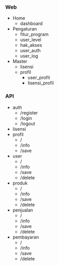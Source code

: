 ### Web
<ul>
    <li>
        Home
        <ul>
            <li>dashboard</li>
        </ul>
    </li>
    <li>
        Pengaturan
        <ul>
            <li>fitur_program</li>
            <li>user_level</li>
            <li>hak_akses</li>
            <li>user_auth</li>
            <li>user_log</li>
        </ul>
    </li>
    <li>
        Master
        <ul>
            <li>lisensi</li>
            <li>
                profil
                <ul>
                    <li>user_profil</li>
                    <li>lisensi_profil</li>
                </ul>
            </li>
        </ul>
    </li>
</ul>

### API

<ul>
    <li>
        auth
        <ul>
            <li>/register</li>
            <li>/login</li>
            <li>/logout</li>
        </ul>
    </li>
    <li>
        lisensi
    </li>
    <li>
        profil
        <ul>
            <li>/</li>
            <li>/info</li>
            <li>/save</li>
        </ul>
    </li>
    <li>
        user
        <ul>
            <li>/</li>
            <li>/info</li>
            <li>/save</li>
            <li>/delete</li>
        </ul>
    </li>
    <li>
        produk
        <ul>
            <li>/</li>
            <li>/info</li>
            <li>/save</li>
            <li>/delete</li>
        </ul>
    </li>
    <li>
        penjualan
        <ul>
            <li>/</li>
            <li>/info</li>
            <li>/save</li>
            <li>/delete</li>
        </ul>
    </li>
    <li>
        pembayaran
        <ul>
            <li>/</li>
            <li>/info</li>
            <li>/save</li>
            <li>/delete</li>
        </ul>
    </li>
</ul>
